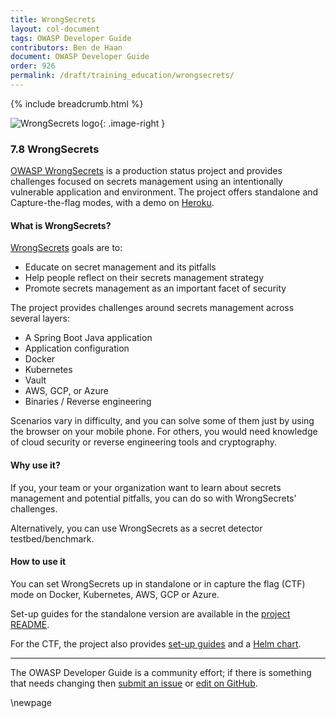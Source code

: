 ```yaml
---
title: WrongSecrets
layout: col-document
tags: OWASP Developer Guide
contributors: Ben de Haan 
document: OWASP Developer Guide
order: 926
permalink: /draft/training_education/wrongsecrets/
---
```


{% include breadcrumb.html %}

<style type="text/css">
.image-right {
  height: 180px;
  display: block;
  margin-left: auto;
  margin-right: auto;
  float: right;
}
</style>

![WrongSecrets logo](../../../assets/images/logos/wrongsecrets.png "OWASP WrongSecrets"){: .image-right }

### 7.8 WrongSecrets

[OWASP WrongSecrets][wrongsecrets-project] is a production status project
and provides challenges focused on secrets management using an intentionally vulnerable application and environment.
The project offers standalone and Capture-the-flag modes, with a demo on [Heroku][heroku].

#### What is WrongSecrets?

[WrongSecrets][wrongsecrets] goals are to:

- Educate on secret management and its pitfalls
- Help people reflect on their secrets management strategy
- Promote secrets management as an important facet of security

The project provides challenges around secrets management across several layers:

- A Spring Boot Java application
- Application configuration
- Docker
- Kubernetes
- Vault
- AWS, GCP, or Azure
- Binaries / Reverse engineering

Scenarios vary in difficulty, and you can solve some of them just by using the browser on your mobile phone.
For others, you would need knowledge of cloud security or reverse engineering tools and cryptography.

#### Why use it?

If you, your team or your organization want to learn about secrets management and potential pitfalls,
you can do so with WrongSecrets' challenges.

Alternatively, you can use WrongSecrets as a secret detector testbed/benchmark.

#### How to use it

You can set WrongSecrets up in standalone or in capture the flag (CTF) mode on Docker, Kubernetes, AWS, GCP or Azure.

Set-up guides for the standalone version are available in the [project README][readme].

For the CTF, the project also provides [set-up guides][ctf] and a [Helm chart][wrongsecrets-helm].

---

The OWASP Developer Guide is a community effort; if there is something that needs changing
then [submit an issue][issue0908] or [edit on GitHub][edit0908].

[ctf]: https://github.com/OWASP/wrongsecrets/blob/master/ctf-instructions.md
[edit0908]: https://github.com/OWASP/www-project-developer-guide/blob/main/draft/09-training-education/08-wrongsecrets.md
[wrongsecrets-helm]: https://owasp.org/wrongsecrets-ctf-party/
[heroku]: https://wrongsecrets.herokuapp.com/
[issue0908]: https://github.com/OWASP/www-project-developer-guide/issues/new?labels=content&template=request.md&title=Update:%2009-training-education/08-wrongsecrets
[readme]: https://github.com/OWASP/wrongsecrets/blob/master/README.md
[wrongsecrets]: https://github.com/OWASP/wrongsecrets
[wrongsecrets-project]: https://owasp.org/www-project-wrongsecrets/

\newpage
